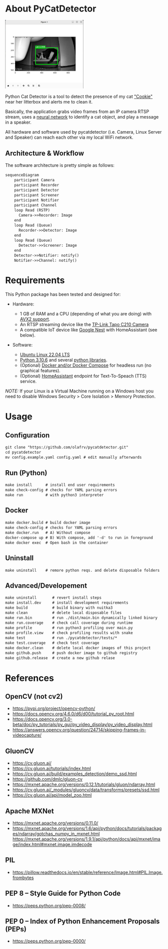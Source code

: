 # About PyCatDetector

<a href="cookie.jpg"><img src="cookie.jpg" width=250></a> 

Python Cat Detector is a tool to detect the presence of my cat ["Cookie"](pycatdetector/tests/images/cat1.jpg) near her litterbox and alerts me to clean it.

Basically, the application grabs video frames from an IP camera RTSP stream, uses a [neural network](pycatdetector/NeuralNet.py) to identify a cat object, and play a message in a speaker.

All hardware and software used by pycatdetector (i.e. Camera, Linux Server and Speaker) can reach each other via my local WiFi network.

## Architecture & Workflow

The software architecture is pretty simple as follows:

```mermaid
sequenceDiagram
    participant Camera
    participant Recorder
    participant Detector
    participant Screener
    participant Notifier
    participant Channel
    loop Read (RSTP)
      Camera->>Recorder: Image
    end
    loop Read (Queue)
      Recorder->>Detector: Image
    end
    loop Read (Queue)
      Detector->>Screener: Image
    end
    Detector->>Notifier: notify()
    Notifier->>Channel: notify()
```

# Requirements

This Python package has been tested and designed for:

* Hardware:
  * 1 GB of RAM and a CPU (depending of what you are doing) with [AVX2 support](https://en.wikipedia.org/wiki/Advanced_Vector_Extensions).
  * An RTSP streaming device like the [TP-Link Tapo C210 Camera](https://www.tp-link.com/en/home-networking/cloud-camera/tapo-c210/) 
  * A compatible IoT device like [Google Nest](https://store.google.com/product/google_nest_mini?hl=de) with HomeAssistant (see below).

* Software:
  * [Ubuntu Linux 22.04 LTS](https://releases.ubuntu.com/)
  * [Python 3.10.6](https://docs.python.org/3/) and several [python libraries](https://github.com/olafrv/pycatdetector/blob/master/requirements.txt).
  * (Optional) [Docker and/or Docker Compose](https://docs.docker.com/) for headless run (no graphical features).
  * (Optional) [HomeAssistant](https://www.home-assistant.io/) endpoint for Text-To-Speach (TTS) service.

*NOTE:* If your Linux is a Virtual Machine running on a Windows host you need to disable Windows Security > Core Isolation > Memory Protection.

# Usage

## Configuration
```shell
git clone "https://github.com/olafrv/pycatdetector.git"
cd pycatdetector
mv config.example.yaml config.yaml # edit manually afterwards
```
## Run (Python)
```shell
make install      # install end user requirements
make check-config # checks for YAML parsing errors
make run          # with python3 interpreter
```

## Docker

```shell
make docker.build # build docker image
make check-config # checks for YAML parsing errors
make docker.run   # A) Without compose
docker-compose up # B) With compose, add '-d' to run in foreground
make docker exec  # Open bash in the container
```

## Uninstall
```
make uninstall    # remore python reqs. and delete disposable folders
```

## Advanced/Developement
```shell
make uninstall       # revert install steps
make install.dev     # install development requirements
make build           # build binary with nuitka3
make clean           # delete local disposable files
make run.bin         # run ./dist/main.bin dynamically linked binary
make run.coverage    # check call coverage during runtime
make profile         # run python3 profiling over main.py
make profile.view    # check profiling results with snake
make test            # run ./pycatdetector/tests/*
make test.coverage   # check test coverage
make docker.clean    # delete local docker images of this project
make github.push     # push docker image to github registry
make github.release  # create a new github relase
```

# References
## OpenCV (not cv2)
* https://pypi.org/project/opencv-python/
* https://docs.opencv.org/4.6.0/d6/d00/tutorial_py_root.html
* https://docs.opencv.org/3.0-beta/doc/py_tutorials/py_gui/py_video_display/py_video_display.html
* https://answers.opencv.org/question/24714/skipping-frames-in-videocapture/

## GluonCV
* https://cv.gluon.ai/
* https://cv.gluon.ai/tutorials/index.html
* https://cv.gluon.ai/build/examples_detection/demo_ssd.html
* https://github.com/dmlc/gluon-cv
* https://mxnet.apache.org/versions/0.12.1/tutorials/gluon/ndarray.html
* https://cv.gluon.ai/_modules/gluoncv/data/transforms/presets/ssd.html
* https://cv.gluon.ai/api/model_zoo.html

## Apache MXNet
* https://mxnet.apache.org/versions/0.11.0/
* https://mxnet.apache.org/versions/1.6/api/python/docs/tutorials/packages/ndarray/gotchas_numpy_in_mxnet.html
https://mxnet.apache.org/versions/1.9.1/api/python/docs/api/mxnet/image/index.html#mxnet.image.imdecode
## PIL
* https://pillow.readthedocs.io/en/stable/reference/Image.html#PIL.Image.frombytes

## PEP 8 – Style Guide for Python Code
* https://peps.python.org/pep-0008/
## PEP 0 – Index of Python Enhancement Proposals (PEPs)
* https://peps.python.org/pep-0000/